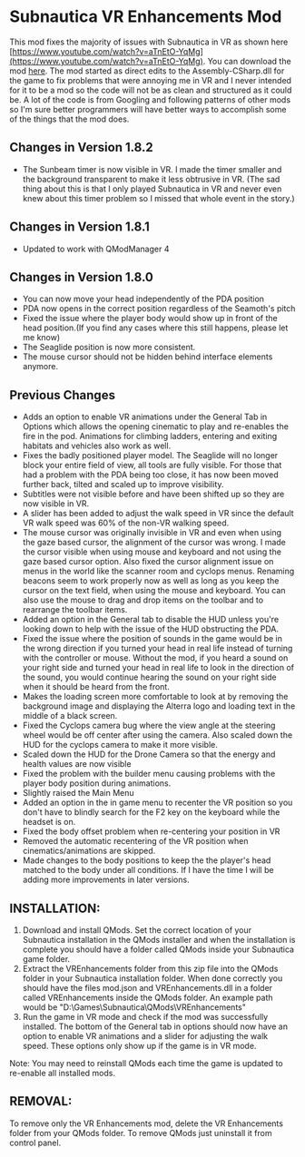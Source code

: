 # Subnautica VR Enhancements Mod
This mod fixes the majority of issues with Subnautica in VR as shown here [https://www.youtube.com/watch?v=aTnEtO-YqMg](https://www.youtube.com/watch?v=aTnEtO-YqMg). You can download the mod [here](https://www.nexusmods.com/subnautica/mods/173?tab=description). The mod started as direct edits to the Assembly-CSharp.dll for the game to fix problems that were annoying me in VR and I never intended for it to be a mod so the code will not be as clean and structured as it could be. A lot of the code is from Googling and following patterns of other mods so I'm sure better programmers will have better ways to accomplish some of the things that the mod does.

## Changes in Version 1.8.2
- The Sunbeam timer is now visible in VR. I made the timer smaller and the background transparent to make it less obtrusive in VR.
(The sad thing about this is that I only played Subnautica in VR and never even knew about this timer problem so I missed that whole event in the story.)
## Changes in Version 1.8.1
- Updated to work with QModManager 4
## Changes in Version 1.8.0
- You can now move your head independently of the PDA position
- PDA now opens in the correct position regardless of the Seamoth's pitch
- Fixed the issue where the player body would show up in front of the head position.(If you find any cases where this still happens, please let me know)
- The Seaglide position is now more consistent.
- The mouse cursor should not be hidden behind interface elements anymore.

## Previous Changes
- Adds an option to enable VR animations under the General Tab in Options which allows the opening cinematic to play and re-enables the fire in the pod. Animations for climbing ladders, entering and exiting habitats and vehicles also work as well.
- Fixes the badly positioned player model. The Seaglide will no longer block your entire field of view, all tools are fully visible. For those that had a problem with the PDA being too close, it has now been moved further back, tilted and scaled up to improve visibility.
- Subtitles were not visible before and have been shifted up so they are now visible in VR.
- A slider has been added to adjust the walk speed in VR since the default VR walk speed was 60% of the non-VR walking speed.
- The mouse cursor was originally invisible in VR and even when using the gaze based cursor, the alignment of the cursor was wrong. I made the cursor visible when using mouse and keyboard and not using the gaze based cursor option. Also fixed the cursor alignment issue on menus in the world like the scanner room and cyclops menus. Renaming beacons seem to work properly now as well as long as you keep the cursor on the text field, when using the mouse and keyboard. You can also use the mouse to drag and drop items on the toolbar and to rearrange the toolbar items.
- Added an option in the General tab to disable the HUD unless you're looking down to help with the issue of the HUD obstructing the PDA.
- Fixed the issue where the position of sounds in the game would be in the wrong direction if you turned your head in real life instead of turning with the controller or mouse. Without the mod, if you heard a sound on your right side and turned your head in real life to look in the direction of the sound, you would continue hearing the sound on your right side when it should be heard from the front.
- Makes the loading screen more comfortable to look at by removing the background image and displaying the Alterra logo and loading text in the middle of a black screen.
- Fixed the Cyclops camera bug where the view angle at the steering wheel would be off center after using the camera. Also scaled down the HUD for the cyclops camera to make it more visible.
- Scaled down the HUD for the Drone Camera so that the energy and health values are now visible
- Fixed the problem with the builder menu causing problems with the player body position during animations.
- Slightly raised the Main Menu
- Added an option in the in game menu to recenter the VR position so you don't have to blindly search for the F2 key on the keyboard while the headset is on.
- Fixed the body offset problem when re-centering your position in VR
- Removed the automatic recentering of the VR position when cinematics/animations are skipped.
- Made changes to the body positions to keep the the player's head matched to the body under all conditions.
If I have the time I will be adding more improvements in later versions.



## INSTALLATION:

1. Download and install QMods. Set the correct location of your Subnautica installation in the QMods installer and when the installation is complete you should have a folder called QMods inside your Subnautica game folder.
2. Extract the VREnhancements folder from this zip file into the QMods folder in your Subnautica installation folder. When done correctly you should have the files mod.json and VREnhancements.dll in a folder called VREnhancements inside the QMods folder. An example path would be "D:\Games\Subnautica\QMods\VREnhancements"
3. Run the game in VR mode and check if the mod was successfully installed. The bottom of the General tab in options should now have an option to enable VR animations and a slider for adjusting the walk speed. These options only show up if the game is in VR mode.

Note: You may need to reinstall QMods each time the game is updated to re-enable all installed mods.

## REMOVAL:
To remove only the VR Enhancements mod, delete the VR Enhancements folder from your QMods folder. To remove QMods just uninstall it from control panel.
